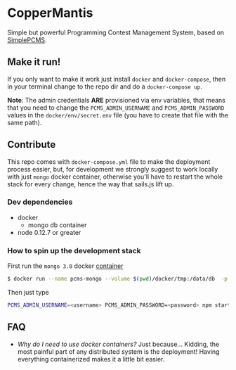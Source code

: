 # CopperMantis

Simple but powerful Programming Contest Management System, based on [SimplePCMS](https://github.com/jossemarGT/SimplePCMS).

## Make it run!
If you only want to make it work just install `docker` and `docker-compose`, then in your terminal change to the repo dir and do a `docker-compose up`.

**Note**: The admin credentials **ARE** provisioned via env variables, that means
that you need to change  the `PCMS_ADMIN_USERNAME` and
`PCMS_ADMIN_PASSWORD` values in the `docker/env/secret.env` file (you have to create that file with the same path).

## Contribute
This repo comes with `docker-compose.yml` file to make the deployment process easier,
but, for development we strongly suggest to work locally with just `mongo` docker container,
otherwise you'll have to restart the whole stack for every change, hence the way that
sails.js lift up.

### Dev dependencies
- docker
	- mongo db container
- node 0.12.7 or greater

### How to spin up the development stack

First run the `mongo 3.0` docker [container](https://registry.hub.docker.com/_/mongo/)

```bash
$ docker run --name pcms-mongo --volume $(pwd)/docker/tmp:/data/db  -p 27017:27017 -d mongo:3.0.4
```

Then just type

```bash
PCMS_ADMIN_USERNAME=<username> PCMS_ADMIN_PASSWORD=<password> npm start
```

## FAQ

- *Why do I need to use docker containers?* Just because... Kidding, the most painful part of any distributed system is the deployment! Having everything containerized makes it a little bit easier.
